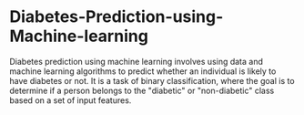 # Diabetes-Prediction-using-Machine-learning
Diabetes prediction using machine learning involves using data and machine learning algorithms to predict whether an individual is likely to have diabetes or not. It is a task of binary classification, where the goal is to determine if a person belongs to the "diabetic" or "non-diabetic" class based on a set of input features.
